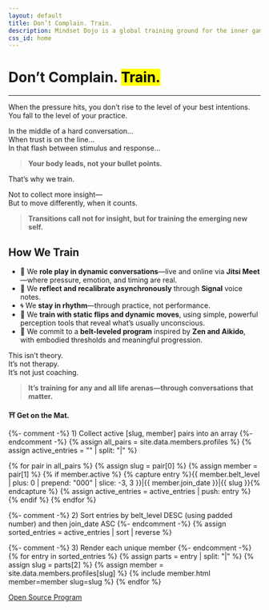 ```yaml
---
layout: default
title: Don’t Complain. Train.
description: Mindset Dojo is a global training ground for the inner game of presence, leadership, and emotional clarity. For conversations that matter—across all life arenas.
css_id: home
---
```


<h1>Don’t Complain. <mark>Train.</mark></h1>
<hr>

<p>When the pressure hits, you don’t rise to the level of your best intentions.<br>
You fall to the level of your practice.</p>

<p>In the middle of a hard conversation…<br>
When trust is on the line…<br>
In that flash between stimulus and response…</p>

<blockquote><strong>Your body leads, not your bullet points.</strong></blockquote>

<p>That’s why we train.</p>

<p>Not to collect more insight—<br>
But to move differently, when it counts.</p>

<blockquote><strong>Transitions call not for insight, but for training the emerging new self.</strong></blockquote>

<h2>How We Train</h2>
<ul>
  <li>🥋 We <strong>role play in dynamic conversations</strong>—live and online via <strong>Jitsi Meet</strong>—where pressure, emotion, and timing are real.</li>
  <li>🔁 We <strong>reflect and recalibrate asynchronously</strong> through <strong>Signal</strong> voice notes.</li>
  <li>🌀 We <strong>stay in rhythm</strong>—through practice, not performance.</li>
  <li>🧭 We <strong>train with static flips and dynamic moves</strong>, using simple, powerful perception tools that reveal what’s usually unconscious.</li>
  <li>🎯 We commit to a <strong>belt-leveled program</strong> inspired by <strong>Zen and Aikido</strong>, with embodied thresholds and meaningful progression.</li>
</ul>

<p>This isn’t theory.<br>
It’s not therapy.<br>
It’s not just coaching.</p>

<blockquote><strong>It’s training for any and all life arenas—through conversations that matter.</strong></blockquote>

<p><strong>⛩️ Get on the Mat.</strong></p>

<div class="md-members">

  {%- comment -%}
    1) Collect active [slug, member] pairs into an array
  {%- endcomment -%}
  {% assign all_pairs = site.data.members.profiles %}
  {% assign active_entries = "" | split: "|" %}

  {% for pair in all_pairs %}
    {% assign slug = pair[0] %}
    {% assign member = pair[1] %}
    {% if member.active %}
      {% capture entry %}{{ member.belt_level | plus: 0 | prepend: "000" | slice: -3, 3 }}|{{ member.join_date }}|{{ slug }}{% endcapture %}
      {% assign active_entries = active_entries | push: entry %}
    {% endif %}
  {% endfor %}

  {%- comment -%}
    2) Sort entries by belt_level DESC (using padded number) and then join_date ASC
  {%- endcomment -%}
  {% assign sorted_entries = active_entries | sort | reverse %}

  {%- comment -%}
    3) Render each unique member
  {%- endcomment -%}
  {% for entry in sorted_entries %}
    {% assign parts = entry | split: "|" %}
    {% assign slug = parts[2] %}
    {% assign member = site.data.members.profiles[slug] %}
    {% include member.html member=member slug=slug %}
  {% endfor %}
</div>







<div class="md-cta-group">
    <a href="./program">Open Source Program</a>
</div>
